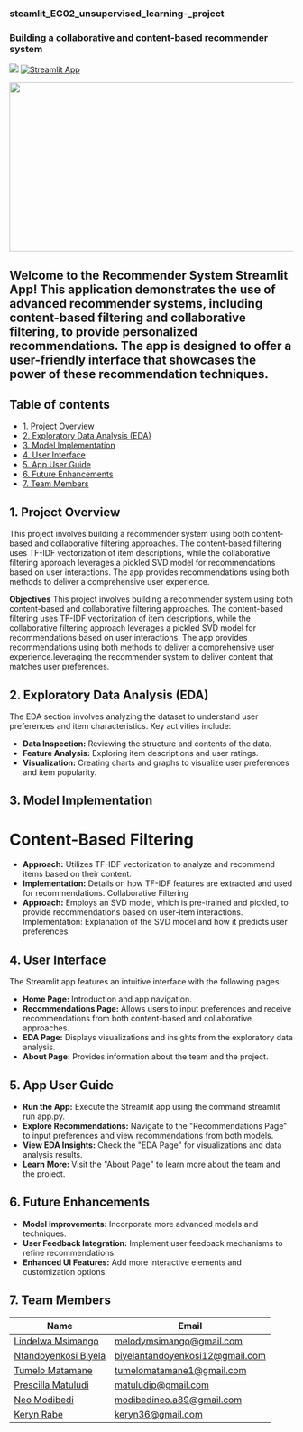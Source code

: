 ### steamlit_EG02_unsupervised_learning-_project


### Building a collaborative and content-based recommender system

![](https://img.shields.io/badge/Python-3776AB.svg?style=for-the-badge&logo=Python&logoColor=white) [![Streamlit App](https://static.streamlit.io/badges/streamlit_badge_black_white.svg)]()


<p style="text-align:center; ">
<img src="https://cdn.domestika.org/c_fill,dpr_auto,f_auto,h_630,q_auto,w_1200/v1644566275/blog-post-open-graph-covers/000/006/034/6034-original.jpg?1644566275" style='width: 600px; height: 300px;'>
</p>


<p style="text-align:justify; ">


## Welcome to the Recommender System Streamlit App! This application demonstrates the use of advanced recommender systems, including content-based filtering and collaborative filtering, to provide personalized recommendations. The app is designed to offer a user-friendly interface that showcases the power of these recommendation techniques.

## Table of contents
* [1. Project Overview](#1)
* [2. Exploratory Data Analysis (EDA)](#2)
* [3. Model Implementation](#3)
* [4. User Interface](#4)
* [5. App User Guide](#5)
* [6. Future Enhancements](#6)
* [7. Team Members](#7)

## 1. Project Overview <a class="anchor" id="1"></a>
This project involves building a recommender system using both content-based and collaborative filtering approaches. The content-based filtering uses TF-IDF vectorization of item descriptions, while the collaborative filtering approach leverages a pickled SVD model for recommendations based on user interactions. The app provides recommendations using both methods to deliver a comprehensive user experience.

**Objectives**
This project involves building a recommender system using both content-based and collaborative filtering approaches. The content-based filtering uses TF-IDF vectorization of item descriptions, while the collaborative filtering approach leverages a pickled SVD model for recommendations based on user interactions. The app provides recommendations using both methods to deliver a comprehensive user experience.leveraging the recommender system to deliver content that matches user preferences.


## 2. Exploratory Data Analysis (EDA) <a class="anchor" id="2"></a>
The EDA section involves analyzing the dataset to understand user preferences and item characteristics. Key activities include:

- **Data Inspection:** Reviewing the structure and contents of the data.
- **Feature Analysis:** Exploring item descriptions and user ratings.
- **Visualization:** Creating charts and graphs to visualize user preferences and item popularity. 


## 3. Model Implementation <a class="anchor" id="3"></a>

# Content-Based Filtering
- **Approach:** Utilizes TF-IDF vectorization to analyze and recommend items based on their content.
- **Implementation:** Details on how TF-IDF features are extracted and used for recommendations.
Collaborative Filtering
- **Approach:** Employs an SVD model, which is pre-trained and pickled, to provide recommendations based on user-item interactions.
Implementation: Explanation of the SVD model and how it predicts user preferences.

 

## 4. User Interface <a class="anchor" id="4"></a>

The Streamlit app features an intuitive interface with the following pages:

- **Home Page:** Introduction and app navigation.
- **Recommendations Page:** Allows users to input preferences and receive recommendations from both content-based and collaborative approaches.
- **EDA Page:** Displays visualizations and insights from the exploratory data analysis.
- **About Page:** Provides information about the team and the project.

## 5. App User Guide<a class="anchor" id="5"></a>

- **Run the App:** Execute the Streamlit app using the command streamlit run app.py.
- **Explore Recommendations:** Navigate to the "Recommendations Page" to input preferences and view recommendations from both models.
- **View EDA Insights:** Check the "EDA Page" for visualizations and data analysis results.
- **Learn More:** Visit the "About Page" to learn more about the team and the project.

## 6. Future Enhancements <a class="anchor" id="6"></a>

- **Model Improvements:** Incorporate more advanced models and techniques.
- **User Feedback Integration:** Implement user feedback mechanisms to refine recommendations.
- **Enhanced UI Features:** Add more interactive elements and customization options.
  

## 7. Team Members<a class="anchor" id="team-members"></a>

| Name                                                                                        |  Email              
|---------------------------------------------------------------------------------------------|--------------------             
| [Lindelwa Msimango](https://github.com/)                                                | melodymsimango@gmail.com
| [Ntandoyenkosi Biyela](https://github.com/)                                                                               | biyelantandoyenkosi12@gmail.com
| [Tumelo Matamane](https://github.com/)                                                                            | tumelomatamane1@gmail.com
| [Prescilla Matuludi](https://github.com/)                                       | matuludip@gmail.com
| [Neo Modibedi](https://github.com/neoaobakwemodibedi)                                       | modibedineo.a89@gmail.com
| [Keryn Rabe](https://github.com/)                                                                   | keryn36@gmail.com
